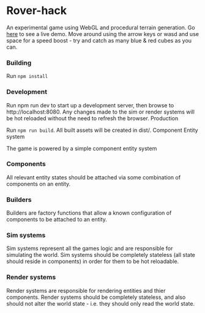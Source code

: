 # Rover-hack
An experimental game using WebGL and procedural terrain generation. Go [here](https://www.sharpoblunto.com/projects/block-explorer/) to see a live demo. Move around using the arrow keys or wasd and use space for a speed boost - try and catch as many blue & red cubes as you can.

### Building

Run ```npm install```

### Development

Run npm run dev to start up a development server, then browse to http://localhost:8080. Any changes made to the sim or render systems will be hot reloaded without the need to refresh the browser.
Production

Run ```npm run build```. All built assets will be created in dist/.
Component Entity system

The game is powered by a simple component entity system

### Components
All relevant entity states should be attached via some combination of components on an entity.

### Builders
Builders are factory functions that allow a known configuration of components to be attached to an entity.

### Sim systems
Sim systems represent all the games logic and are responsible for simulating the world. Sim systems should be completely stateless (all state should reside in components) in order for them to be hot reloadable.

### Render systems
Render systems are responsible for rendering entities and thier components. Render systems should be completely stateless, and also should not alter the world state - i.e. they should only read the world state.
